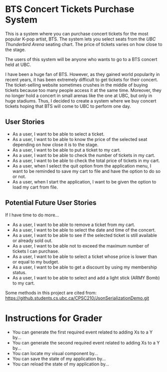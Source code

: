 # BTS Concert Tickets Purchase System

This is a system where you can purchase concert tickets for the most popular K-pop artist, BTS. 
The system lets you select seats from the *UBC Thunderbird Arena* seating chart.
The price of tickets varies on how close to the stage.

The users of this system will be anyone who wants to go to a BTS concert held at UBC.

I have been a huge fan of BTS.
However, as they gained world popularity in recent years, 
it has been extremely difficult to get tickets for their concert.
The ticket-selling website sometimes crushes in the middle of buying tickets 
because too many people access it at the same time.
Moreover, they no longer hold a concert in small arenas like the one at UBC, 
but only in huge stadiums.
Thus, I decided to create a system where we buy concert tickets hoping that BTS will come to UBC to perform one day.



## User Stories
- As a user, I want to be able to select a ticket.
- As a user, I want to be able to know the price of the selected seat depending on how close it is to the stage.
- As a user, I want to be able to put a ticket to my cart.
- As a user, I want to be able to check the number of tickets in my cart.
- As a user, I want to be able to check the total price of tickets in my cart. 
- As a user, when I select the quit option from the application menu, 
I want to be reminded to save my cart to file and have the option to do so or not.
- As a user, when I start the application, I want to be given the option to load my cart from file.


## Potential Future User Stories
If I have time to do more...
- As a user, I want to be able to remove a ticket from my cart.
- As a user, I want to be able to select the date and time of the concert.
- As a user, I want to be able to see if the selected ticket is still available or already sold out.
- As a user, I want to be able not to exceed the maximum number of tickets I can purchase.
- As a user, I want to be able to select a ticket whose price is lower than or equal to my budget.
- As a user, I want to be able to get a discount by using my membership status.
- As a user, I want to be able to select and add a light stick (ARMY Bomb) to my cart. 

Some methods in this project are cited from:
https://github.students.cs.ubc.ca/CPSC210/JsonSerializationDemo.git


# Instructions for Grader
- You can generate the first required event related to adding Xs to a Y by...
- You can generate the second required event related to adding Xs to a Y by...
- You can locate my visual component by...
- You can save the state of my application by...
- You can reload the state of my application by...


